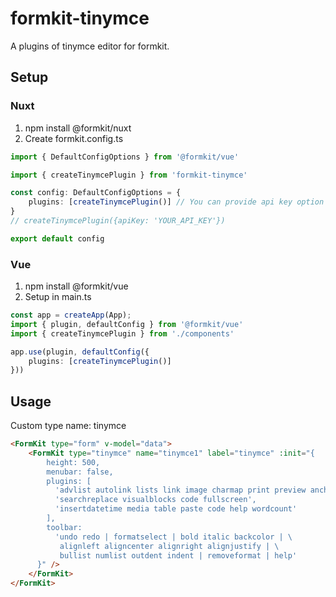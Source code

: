 # formkit-tinymce

A plugins of tinymce editor for formkit.

## Setup

### Nuxt

1. npm install @formkit/nuxt
2. Create formkit.config.ts
```typescript
import { DefaultConfigOptions } from '@formkit/vue'

import { createTinymcePlugin } from 'formkit-tinymce'

const config: DefaultConfigOptions = {
    plugins: [createTinymcePlugin()] // You can provide api key option here
}
// createTinymcePlugin({apiKey: 'YOUR_API_KEY'})

export default config
```

### Vue

1. npm install @formkit/vue
2. Setup in main.ts
```typescript
const app = createApp(App);
import { plugin, defaultConfig } from '@formkit/vue'
import { createTinymcePlugin } from './components'

app.use(plugin, defaultConfig({
    plugins: [createTinymcePlugin()]
}))
```


## Usage

Custom type name: tinymce

```html
<FormKit type="form" v-model="data">
    <FormKit type="tinymce" name="tinymce1" label="tinymce" :init="{
        height: 500,
        menubar: false,
        plugins: [
          'advlist autolink lists link image charmap print preview anchor',
          'searchreplace visualblocks code fullscreen',
          'insertdatetime media table paste code help wordcount'
        ],
        toolbar:
          'undo redo | formatselect | bold italic backcolor | \
           alignleft aligncenter alignright alignjustify | \
           bullist numlist outdent indent | removeformat | help'
      }" />
    </FormKit>
</FormKit>

```